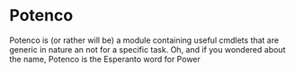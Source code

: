 # Potenco
Potenco is (or rather will be) a module containing useful cmdlets that are generic in nature an not for a specific task. Oh, and if you wondered about the name, Potenco is the Esperanto word for Power
